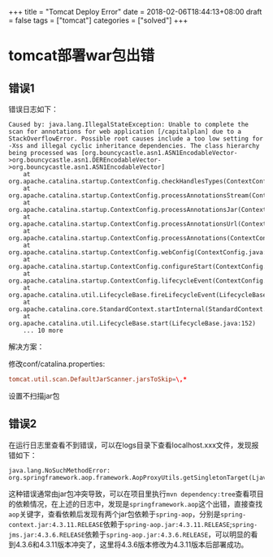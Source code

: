 +++
title = "Tomcat Deploy Error"
date = 2018-02-06T18:44:13+08:00
draft = false
tags = ["tomcat"]
categories = ["solved"]
+++

# tomcat部署war包出错

## 错误1

错误日志如下：

```log
Caused by: java.lang.IllegalStateException: Unable to complete the scan for annotations for web application [/capitalplan] due to a StackOverflowError. Possible root causes include a too low setting for -Xss and illegal cyclic inheritance dependencies. The class hierarchy being processed was [org.bouncycastle.asn1.ASN1EncodableVector->org.bouncycastle.asn1.DEREncodableVector->org.bouncycastle.asn1.ASN1EncodableVector]
	at org.apache.catalina.startup.ContextConfig.checkHandlesTypes(ContextConfig.java:2099)
	at org.apache.catalina.startup.ContextConfig.processAnnotationsStream(ContextConfig.java:2043)
	at org.apache.catalina.startup.ContextConfig.processAnnotationsJar(ContextConfig.java:1989)
	at org.apache.catalina.startup.ContextConfig.processAnnotationsUrl(ContextConfig.java:1959)
	at org.apache.catalina.startup.ContextConfig.processAnnotations(ContextConfig.java:1912)
	at org.apache.catalina.startup.ContextConfig.webConfig(ContextConfig.java:1154)
	at org.apache.catalina.startup.ContextConfig.configureStart(ContextConfig.java:771)
	at org.apache.catalina.startup.ContextConfig.lifecycleEvent(ContextConfig.java:298)
	at org.apache.catalina.util.LifecycleBase.fireLifecycleEvent(LifecycleBase.java:94)
	at org.apache.catalina.core.StandardContext.startInternal(StandardContext.java:5093)
	at org.apache.catalina.util.LifecycleBase.start(LifecycleBase.java:152)
	... 10 more
```

解决方案：

修改conf/catalina.properties:

```conf
tomcat.util.scan.DefaultJarScanner.jarsToSkip=\,*
```

设置不扫描jar包

## 错误2

在运行日志里查看不到错误，可以在logs目录下查看localhost.xxx文件，发现报错如下：

```
java.lang.NoSuchMethodError: org.springframework.aop.framework.AopProxyUtils.getSingletonTarget(Ljava/lang/Object;)Ljava/lang/Object;
```

这种错误通常由jar包冲突导致，可以在项目里执行`mvn dependency:tree`查看项目的依赖情况，在上述的日志中，发现是`springframework.aop`这个出错，直接查找`aop`关键字，查看依赖后发现有两个jar包依赖于`spring-aop`，分别是`spring-context.jar:4.3.11.RELEASE`依赖于`spring-aop.jar:4.3.11.RELEASE`;`spring-jms.jar:4.3.6.RELEASE`依赖于`spring-aop.jar:4.3.6.RELEASE`，可以明显的看到4.3.6和4.3.11版本冲突了，这里将4.3.6版本修改为4.3.11版本后部署成功。
